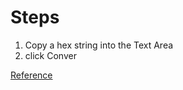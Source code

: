 # Steps
1. Copy a hex string into the Text Area 
2. click Conver

[Reference](https://codepen.io/abdhass/pen/jdRNdj)
